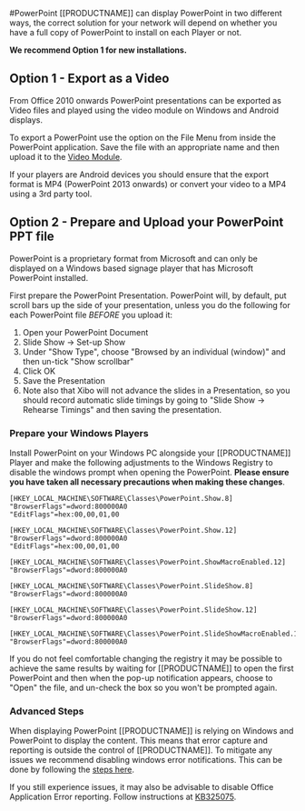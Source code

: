 <!--toc=media-->
#PowerPoint
[[PRODUCTNAME]] can display PowerPoint in two different ways, the correct solution for your network will depend on whether you have a full copy of PowerPoint to install on each Player or not.

**We recommend Option 1 for new installations.**

## Option 1 - Export as a Video
From Office 2010 onwards PowerPoint presentations can be exported as Video files and played using the video module on Windows and Android displays.

To export a PowerPoint use the option on the File Menu from inside the PowerPoint application. Save the file with an appropriate name and then upload it to the [Video Module](media_module_video.html).

If your players are Android devices you should ensure that the export format is MP4 (PowerPoint 2013 onwards) or convert your video to a MP4 using a 3rd party tool.

## Option 2 - Prepare and Upload your PowerPoint PPT file
PowerPoint is a proprietary format from Microsoft and can only be displayed on a Windows based signage player that has Microsoft PowerPoint installed.

First prepare the PowerPoint Presentation. PowerPoint will, by default, put scroll bars up the side of your presentation, unless you do the following for each PowerPoint file *BEFORE* you upload it:

1. Open your PowerPoint Document
2. Slide Show -> Set-up Show
3. Under "Show Type", choose "Browsed by an individual (window)" and then un-tick "Show scrollbar"
4. Click OK
5. Save the Presentation
6. Note also that Xibo will not advance the slides in a Presentation, so you should record automatic slide timings by going to "Slide Show -> Rehearse Timings" and then saving the presentation.

<a name="machine_preparation"></a>
### Prepare your Windows Players
Install PowerPoint on your Windows PC alongside your [[PRODUCTNAME]] Player and make the following adjustments to the Windows Registry to disable the windows prompt when opening the PowerPoint. **Please ensure you have taken all necessary precautions when making these changes**.

``` registry
[HKEY_LOCAL_MACHINE\SOFTWARE\Classes\PowerPoint.Show.8]
"BrowserFlags"=dword:800000A0
"EditFlags"=hex:00,00,01,00

[HKEY_LOCAL_MACHINE\SOFTWARE\Classes\PowerPoint.Show.12]
"BrowserFlags"=dword:800000A0
"EditFlags"=hex:00,00,01,00

[HKEY_LOCAL_MACHINE\SOFTWARE\Classes\PowerPoint.ShowMacroEnabled.12]
"BrowserFlags"=dword:800000A0

[HKEY_LOCAL_MACHINE\SOFTWARE\Classes\PowerPoint.SlideShow.8]
"BrowserFlags"=dword:800000A0

[HKEY_LOCAL_MACHINE\SOFTWARE\Classes\PowerPoint.SlideShow.12]
"BrowserFlags"=dword:800000A0

[HKEY_LOCAL_MACHINE\SOFTWARE\Classes\PowerPoint.SlideShowMacroEnabled.12]
"BrowserFlags"=dword:800000A0
```

If you do not feel comfortable changing the registry it may be possible to achieve the same results by waiting for [[PRODUCTNAME]] to open the first PowerPoint and then when the pop-up notification appears, choose to "Open" the file, and un-check the box so you won't be prompted again.

### Advanced Steps
When displaying PowerPoint [[PRODUCTNAME]] is relying on Windows and PowerPoint to display the content. This means that error capture and reporting is outside the control of [[PRODUCTNAME]]. To mitigate any issues we recommend disabling windows error notifications. This can be done by following the [steps here](http://www.windowsnetworking.com/articles_tutorials/Disable-Error-Reporting-Windows-XP-Server-2003.html).

If you still experience issues, it may also be advisable to disable Office Application Error reporting. Follow instructions at [KB325075](http://support.microsoft.com/kb/325075).